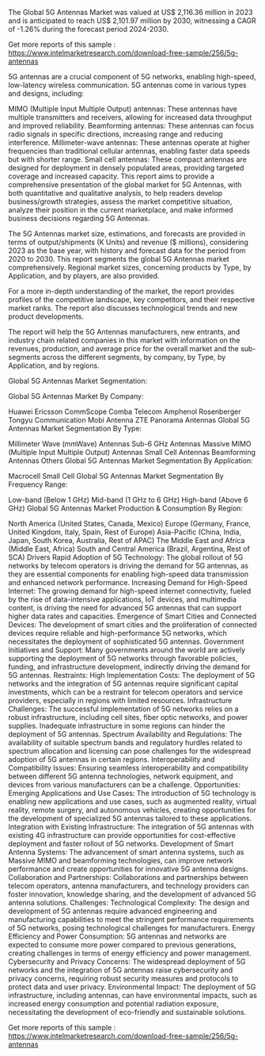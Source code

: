 The Global 5G Antennas Market was valued at US$ 2,116.36 million in 2023 and is anticipated to reach US$ 2,101.97 million by 2030, witnessing a CAGR of -1.26% during the forecast period 2024-2030.

Get more reports of this sample : https://www.intelmarketresearch.com/download-free-sample/256/5g-antennas

5G antennas are a crucial component of 5G networks, enabling high-speed, low-latency wireless communication. 5G antennas come in various types and designs, including:

MIMO (Multiple Input Multiple Output) antennas: These antennas have multiple transmitters and receivers, allowing for increased data throughput and improved reliability.
Beamforming antennas: These antennas can focus radio signals in specific directions, increasing range and reducing interference.
Millimeter-wave antennas: These antennas operate at higher frequencies than traditional cellular antennas, enabling faster data speeds but with shorter range.
Small cell antennas: These compact antennas are designed for deployment in densely populated areas, providing targeted coverage and increased capacity.
This report aims to provide a comprehensive presentation of the global market for 5G Antennas, with both quantitative and qualitative analysis, to help readers develop business/growth strategies, assess the market competitive situation, analyze their position in the current marketplace, and make informed business decisions regarding 5G Antennas.

The 5G Antennas market size, estimations, and forecasts are provided in terms of output/shipments (K Units) and revenue ($ millions), considering 2023 as the base year, with history and forecast data for the period from 2020 to 2030. This report segments the global 5G Antennas market comprehensively. Regional market sizes, concerning products by Type, by Application, and by players, are also provided.

For a more in-depth understanding of the market, the report provides profiles of the competitive landscape, key competitors, and their respective market ranks. The report also discusses technological trends and new product developments.

The report will help the 5G Antennas manufacturers, new entrants, and industry chain related companies in this market with information on the revenues, production, and average price for the overall market and the sub-segments across the different segments, by company, by Type, by Application, and by regions.

Global 5G Antennas Market Segmentation:

Global 5G Antennas Market By Company:

Huawei
Ericsson
CommScope
Comba Telecom
Amphenol
Rosenberger
Tongyu Communication
Mobi Antenna
ZTE
Panorama Antennas
Global 5G Antennas Market Segmentation By Type:

Millimeter Wave (mmWave) Antennas
Sub-6 GHz Antennas
Massive MIMO (Multiple Input Multiple Output) Antennas
Small Cell Antennas
Beamforming Antennas
Others
Global 5G Antennas Market Segmentation By Application:

Macrocell
Small Cell
Global 5G Antennas Market Segmentation By Frequency Range:

Low-band (Below 1 GHz)
Mid-band (1 GHz to 6 GHz)
High-band (Above 6 GHz)
Global 5G Antennas Market Production & Consumption By Region:

North America (United States, Canada, Mexico)
Europe (Germany, France, United Kingdom, Italy, Spain, Rest of Europe)
Asia-Pacific (China, India, Japan, South Korea, Australia, Rest of APAC)
The Middle East and Africa (Middle East, Africa)
South and Central America (Brazil, Argentina, Rest of SCA)
Drivers
Rapid Adoption of 5G Technology: The global rollout of 5G networks by telecom operators is driving the demand for 5G antennas, as they are essential components for enabling high-speed data transmission and enhanced network performance.
Increasing Demand for High-Speed Internet: The growing demand for high-speed internet connectivity, fueled by the rise of data-intensive applications, IoT devices, and multimedia content, is driving the need for advanced 5G antennas that can support higher data rates and capacities.
Emergence of Smart Cities and Connected Devices: The development of smart cities and the proliferation of connected devices require reliable and high-performance 5G networks, which necessitates the deployment of sophisticated 5G antennas.
Government Initiatives and Support: Many governments around the world are actively supporting the deployment of 5G networks through favorable policies, funding, and infrastructure development, indirectly driving the demand for 5G antennas.
Restraints:
High Implementation Costs: The deployment of 5G networks and the integration of 5G antennas require significant capital investments, which can be a restraint for telecom operators and service providers, especially in regions with limited resources.
Infrastructure Challenges: The successful implementation of 5G networks relies on a robust infrastructure, including cell sites, fiber optic networks, and power supplies. Inadequate infrastructure in some regions can hinder the deployment of 5G antennas.
Spectrum Availability and Regulations: The availability of suitable spectrum bands and regulatory hurdles related to spectrum allocation and licensing can pose challenges for the widespread adoption of 5G antennas in certain regions.
Interoperability and Compatibility Issues: Ensuring seamless interoperability and compatibility between different 5G antenna technologies, network equipment, and devices from various manufacturers can be a challenge.
Opportunities:
Emerging Applications and Use Cases: The introduction of 5G technology is enabling new applications and use cases, such as augmented reality, virtual reality, remote surgery, and autonomous vehicles, creating opportunities for the development of specialized 5G antennas tailored to these applications.
Integration with Existing Infrastructure: The integration of 5G antennas with existing 4G infrastructure can provide opportunities for cost-effective deployment and faster rollout of 5G networks.
Development of Smart Antenna Systems: The advancement of smart antenna systems, such as Massive MIMO and beamforming technologies, can improve network performance and create opportunities for innovative 5G antenna designs.
Collaboration and Partnerships: Collaborations and partnerships between telecom operators, antenna manufacturers, and technology providers can foster innovation, knowledge sharing, and the development of advanced 5G antenna solutions.
Challenges:
Technological Complexity: The design and development of 5G antennas require advanced engineering and manufacturing capabilities to meet the stringent performance requirements of 5G networks, posing technological challenges for manufacturers.
Energy Efficiency and Power Consumption: 5G antennas and networks are expected to consume more power compared to previous generations, creating challenges in terms of energy efficiency and power management.
Cybersecurity and Privacy Concerns: The widespread deployment of 5G networks and the integration of 5G antennas raise cybersecurity and privacy concerns, requiring robust security measures and protocols to protect data and user privacy.
Environmental Impact: The deployment of 5G infrastructure, including antennas, can have environmental impacts, such as increased energy consumption and potential radiation exposure, necessitating the development of eco-friendly and sustainable solutions.

Get more reports of this sample : https://www.intelmarketresearch.com/download-free-sample/256/5g-antennas
